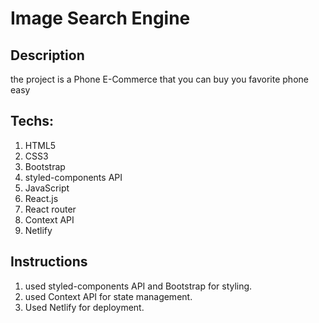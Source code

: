 # Image Search Engine

## Description
the project is a Phone E-Commerce that you can buy you favorite phone easy


## Techs:
1. HTML5
2. CSS3
3. Bootstrap
4. styled-components API
5. JavaScript
6. React.js
7. React router
8. Context API
9. Netlify

## Instructions
1. used styled-components API and Bootstrap for styling.
2. used Context API for state management.
3. Used Netlify for deployment.

